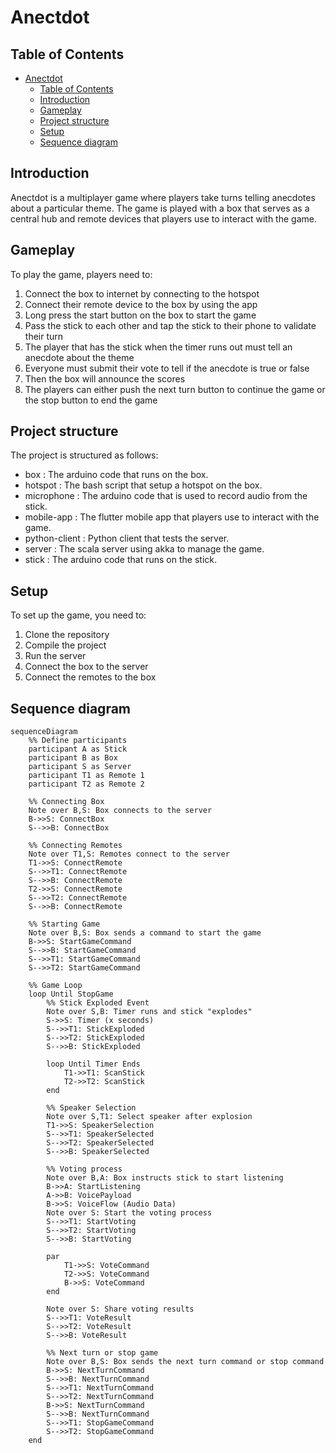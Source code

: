 # Anectdot

## Table of Contents

- [Anectdot](#anectdot)
  - [Table of Contents](#table-of-contents)
  - [Introduction](#introduction)
  - [Gameplay](#gameplay)
  - [Project structure](#project-structure)
  - [Setup](#setup)
  - [Sequence diagram](#sequence-diagram)

## Introduction

Anectdot is a multiplayer game where players take turns telling anecdotes about a particular theme. The game is played with a box that serves as a central hub and remote devices that players use to interact with the game.

## Gameplay

To play the game, players need to:

1. Connect the box to internet by connecting to the hotspot
2. Connect their remote device to the box by using the app
3. Long press the start button on the box to start the game
4. Pass the stick to each other and tap the stick to their phone to validate their turn
5. The player that has the stick when the timer runs out must tell an anecdote about the theme
6. Everyone must submit their vote to tell if the anecdote is true or false
7. Then the box will announce the scores
8. The players can either push the next turn button to continue the game or the stop button to end the game

## Project structure

The project is structured as follows:

- box : The arduino code that runs on the box.
- hotspot : The bash script that setup a hotspot on the box.
- microphone : The arduino code that is used to record audio from the stick.
- mobile-app : The flutter mobile app that players use to interact with the game.
- python-client : Python client that tests the server.
- server : The scala server using akka to manage the game.
- stick : The arduino code that runs on the stick.

## Setup

To set up the game, you need to:

1. Clone the repository
2. Compile the project
3. Run the server
4. Connect the box to the server
5. Connect the remotes to the box

## Sequence diagram

```mermaid
sequenceDiagram
    %% Define participants
    participant A as Stick
    participant B as Box
    participant S as Server
    participant T1 as Remote 1
    participant T2 as Remote 2

    %% Connecting Box
    Note over B,S: Box connects to the server
    B->>S: ConnectBox
    S-->>B: ConnectBox

    %% Connecting Remotes
    Note over T1,S: Remotes connect to the server
    T1->>S: ConnectRemote
    S-->>T1: ConnectRemote
    S-->>B: ConnectRemote
    T2->>S: ConnectRemote
    S-->>T2: ConnectRemote
    S-->>B: ConnectRemote

    %% Starting Game
    Note over B,S: Box sends a command to start the game
    B->>S: StartGameCommand
    S-->>B: StartGameCommand
    S-->>T1: StartGameCommand
    S-->>T2: StartGameCommand

    %% Game Loop
    loop Until StopGame
        %% Stick Exploded Event
        Note over S,B: Timer runs and stick "explodes"
        S->>S: Timer (x seconds)
        S-->>T1: StickExploded
        S-->>T2: StickExploded
        S-->>B: StickExploded

        loop Until Timer Ends
            T1->>T1: ScanStick
            T2->>T2: ScanStick
        end

        %% Speaker Selection
        Note over S,T1: Select speaker after explosion
        T1->>S: SpeakerSelection
        S-->>T1: SpeakerSelected
        S-->>T2: SpeakerSelected
        S-->>B: SpeakerSelected

        %% Voting process
        Note over B,A: Box instructs stick to start listening
        B->>A: StartListening
        A->>B: VoicePayload
        B->>S: VoiceFlow (Audio Data)
        Note over S: Start the voting process
        S-->>T1: StartVoting
        S-->>T2: StartVoting
        S-->>B: StartVoting

        par
            T1->>S: VoteCommand
            T2->>S: VoteCommand
            B->>S: VoteCommand
        end

        Note over S: Share voting results
        S-->>T1: VoteResult
        S-->>T2: VoteResult
        S-->>B: VoteResult

        %% Next turn or stop game
        Note over B,S: Box sends the next turn command or stop command
        B->>S: NextTurnCommand
        S-->>B: NextTurnCommand
        S-->>T1: NextTurnCommand
        S-->>T2: NextTurnCommand
        B->>S: NextTurnCommand
        S-->>B: NextTurnCommand
        S-->>T1: StopGameCommand
        S-->>T2: StopGameCommand
    end

```
